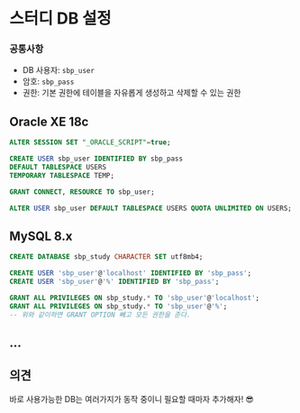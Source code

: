 # 스터디 DB 설정



### 공통사항

* DB 사용자: `sbp_user`
* 암호: `sbp_pass`
* 권한: 기본 권한에 테이블을 자유롭게 생성하고 삭제할 수 있는 권한



## Oracle XE 18c

```sql
ALTER SESSION SET "_ORACLE_SCRIPT"=true;

CREATE USER sbp_user IDENTIFIED BY sbp_pass
DEFAULT TABLESPACE USERS
TEMPORARY TABLESPACE TEMP;

GRANT CONNECT, RESOURCE TO sbp_user;

ALTER USER sbp_user DEFAULT TABLESPACE USERS QUOTA UNLIMITED ON USERS;
```



## MySQL 8.x

```sql
CREATE DATABASE sbp_study CHARACTER SET utf8mb4;

CREATE USER 'sbp_user'@'localhost' IDENTIFIED BY 'sbp_pass';
CREATE USER 'sbp_user'@'%' IDENTIFIED BY 'sbp_pass';

GRANT ALL PRIVILEGES ON sbp_study.* TO 'sbp_user'@'localhost';
GRANT ALL PRIVILEGES ON sbp_study.* TO 'sbp_user'@'%';
-- 위와 같이하면 GRANT OPTION 빼고 모든 권한을 준다.
```



## ...



## 의견

바로 사용가능한 DB는 여러가지가 동작 중이니 필요할 때마자 추가해자! 😎